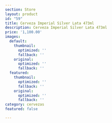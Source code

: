 ```yaml
---
section: Store
layout: product
id: "59"
title: Cerveza Imperial Silver Lata 473ml
description: Cerveza Imperial Silver Lata 473ml
price: '1,100.00'
images:
  default:
    thumbnail:
      optimized: ''
      fallback: ''
    original:
      optimized: ''
      fallback: ''
  featured:
    thumbnail:
      optimized: ''
      fallback: ''
    original:
      optimized: ''
      fallback: ''
category: cervezas
featured: false

---
```

